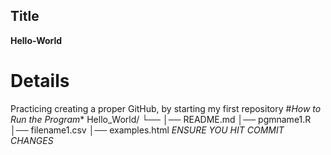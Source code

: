 ## Title
**Hello-World**
# Details
Practicing creating a proper GitHub, by starting my first repository
#_How to Run the Program_*
Hello_World/
└── 
    │── README.md
    │── pgmname1.R
    │── filename1.csv
    │── examples.html
   *ENSURE YOU HIT COMMIT CHANGES*

